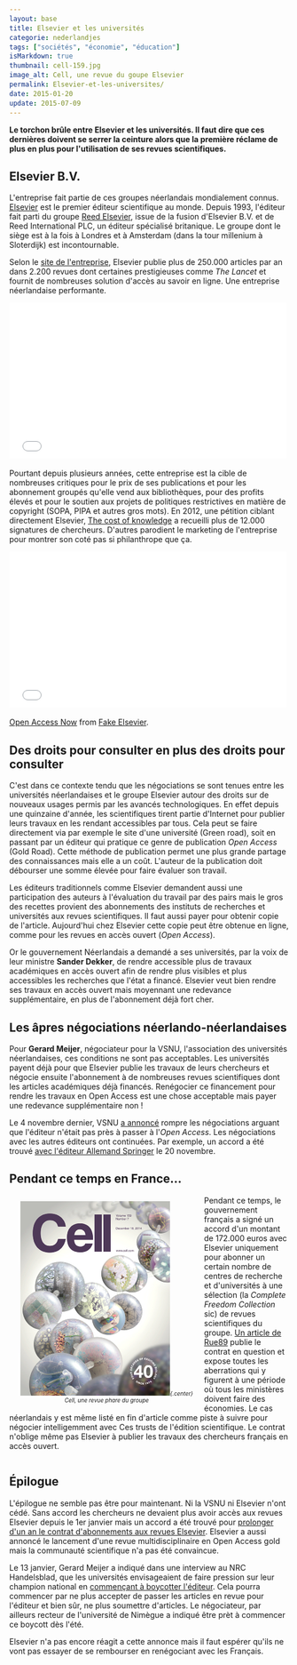 ```yaml
---
layout: base
title: Elsevier et les universités
categorie: nederlandjes
tags: ["sociétés", "économie", "éducation"]
isMarkdown: true
thumbnail: cell-159.jpg
image_alt: Cell, une revue du goupe Elsevier
permalink: Elsevier-et-les-universites/
date: 2015-01-20
update: 2015-07-09
---
```


**Le torchon brûle entre Elsevier et les universités. Il faut dire que ces dernières doivent se serrer la ceinture alors que la première réclame de plus en plus pour l'utilisation de ses revues scientifiques.**

## Elsevier B.V.
L'entreprise fait partie de ces groupes néerlandais mondialement connus. [Elsevier](http://fr.wikipedia.org/wiki/Elsevier_%28%C3%A9diteur%29) est le premier éditeur scientifique au monde. Depuis 1993, l'éditeur fait parti du groupe [Reed Elsevier](http://fr.wikipedia.org/wiki/Reed_Elsevier), issue de la fusion d'Elsevier B.V. et de Reed International PLC, un éditeur spécialisé britanique. Le groupe dont le siège est à la fois à Londres et à Amsterdam (dans la tour millenium à Sloterdijk) est incontournable.

Selon le [site de l'entreprise](http://www.elsevier.com/about/at-a-glance), Elsevier publie plus de 250.000 articles par an dans 2.200 revues dont certaines prestigieuses comme *The Lancet* et fournit de nombreuses solution d'accès au savoir en ligne. Une entreprise néerlandaise performante.

<!-- HTML -->
<div class="flex flex-col items-center">
<iframe src="//player.vimeo.com/video/67269365" width="500" height="281" frameborder="0" webkitallowfullscreen mozallowfullscreen allowfullscreen></iframe>
</div>
<!-- / HTML -->

Pourtant depuis plusieurs années, cette entreprise est la cible de nombreuses critiques pour le prix de ses publications et pour les abonnement groupés qu'elle vend aux bibliothèques, pour des profits élevés et pour le soutien aux projets de politiques restrictives en matière de copyright (SOPA, PIPA et autres gros mots). En 2012, une pétition ciblant directement Elsevier, [The cost of knowledge](http://en.wikipedia.org/wiki/The_Cost_of_Knowledge) a recueilli plus de 12.000 signatures de chercheurs. D'autres parodient le marketing de l'entreprise pour montrer son coté pas si philanthrope que ça.

<!-- HTML -->
<div class="flex flex-col items-center">
<iframe src="//player.vimeo.com/video/42549003" width="500" height="281" frameborder="0" webkitallowfullscreen mozallowfullscreen allowfullscreen></iframe> <p><a href="http://vimeo.com/42549003">Open Access Now</a> from <a href="http://vimeo.com/user11804849">Fake Elsevier</a>.</p>
</div>
<!-- / HTML -->

## Des droits pour consulter en plus des droits pour consulter

<!--excerpt-->

C'est dans ce contexte tendu que les négociations se sont tenues entre les universités néerlandaises et le groupe Elsevier autour des droits sur de nouveaux usages permis par les avancés technologiques. En effet depuis une quinzaine d'année, les scientifiques tirent partie d'Internet pour publier leurs travaux en les rendant accessibles par tous. Cela peut se faire directement via par exemple le site d'une université (Green road), soit en passant par un éditeur qui pratique ce genre de publication *Open Access* (Gold Road). Cette méthode de publication permet une plus grande partage des connaissances mais elle a un coût. L'auteur de la publication doit débourser une somme élevée pour faire évaluer son travail.

Les éditeurs traditionnels comme Elsevier demandent aussi une participation des auteurs à l'évaluation du travail par des pairs mais le gros des recettes provient des abonnements des instituts de recherches et universités aux revues scientifiques. Il faut aussi payer pour obtenir copie de l'article. Aujourd'hui chez Elsevier cette copie peut être obtenue en ligne, comme pour les revues en accès ouvert (*Open Access*).

Or le gouvernement Néerlandais a demandé a ses universités, par la voix de leur ministre **Sander Dekker**, de rendre accessible plus de travaux académiques en accès ouvert afin de rendre plus visibles et plus accessibles les recherches que l'état a financé. Elsevier veut bien rendre ses travaux en accès ouvert mais moyennant une redevance supplémentaire, en plus de l'abonnement déjà fort cher. 

## Les âpres négociations néerlando-néerlandaises
Pour **Gerard Meijer**, négociateur pour la VSNU, l'association des universités néerlandaises, ces conditions ne sont pas acceptables. Les universités payent déjà pour que Elsevier publie les travaux de leurs chercheurs et négocie ensuite l'abonnement à de nombreuses revues scientifiques dont les articles académiques déjà financés. Renégocier ce financement pour rendre les travaux en Open Access est une chose acceptable mais payer une redevance supplémentaire non !

Le 4 novembre dernier, VSNU [a annoncé](http://vsnu.nl/news/newsitem/11-negotiations-between-elsevier-and-universities-failed.html) rompre les négociations arguant que l'éditeur n'était pas près à passer à l'*Open Access*. Les négociations avec les autres éditeurs ont continuées. Par exemple, un accord a été trouvé [avec l'éditeur Allemand Springer](http://www.springer.com/gp/open-access/springer-open-choice/agreements/42388) le 20 novembre.

## Pendant ce temps en France...
<!-- HTML -->
<div style="text-align:center; font-size:10px; font-style:italic; float:left; margin:0 2em 0;">

![Cell, une revue du goupe Elsevier](cell-159.jpg){.center}  
*Cell, une revue phare du groupe*

</div>
<!-- / HTML -->

Pendant ce temps, le gouvernement français a signé un accord d'un montant de 172.000 euros avec Elsevier uniquement pour abonner un certain nombre de centres de recherche et d'universités à une sélection (la *Complete Freedom Collection* sic) de revues scientifiques du groupe. [Un article de Rue89](http://rue89.nouvelobs.com/2014/11/10/france-prefere-payer-deux-fois-les-articles-chercheurs-255964) publie le contrat en question et expose toutes les aberrations qui y figurent à une période où tous les ministères doivent faire des économies. Le cas néerlandais y est même listé en fin d'article comme piste à suivre pour négocier intelligemment avec Ces trusts de l'édition scientifique. Le contrat n'oblige même pas Elsevier à publier les travaux des chercheurs français en accès ouvert.

<!-- HTML -->
<div style="clear:both;"></div>
<!-- / HTML -->

## Épilogue
L'épilogue ne semble pas être pour maintenant. Ni la VSNU ni Elsevier n'ont cédé. Sans accord les chercheurs ne devaient plus avoir accès aux revues Elsevier depuis le 1er janvier mais un accord a été trouvé pour [prolonger d'un an le contrat d'abonnements aux revues Elsevier](http://uba.uva.nl/en/news/news/content/2014/12/newsletter-open-access.html). Elsevier a aussi annoncé le lancement d'une revue multidisciplinaire en Open Access gold mais la communauté scientifique n'a pas été convaincue.

Le 13 janvier, Gerard Meijer a indiqué dans une interview au NRC Handelsblad, que les universités envisageaient de faire pression sur leur champion national en [commençant à boycotter l'éditeur](https://www.actualitte.com/education-international/pays-bas-les-universites-posent-un-ultimatum-a-elsevier-54736.htm). Cela pourra commencer par ne plus accepter de passer les articles en revue pour l'éditeur et bien sûr, ne plus soumettre d'articles. Le négociateur, par ailleurs recteur de l'université de Nimègue a indiqué être prèt à commencer ce boycott dès l'été.

Elsevier n'a pas encore réagit a cette annonce mais il faut espérer qu'ils ne vont pas essayer de se rembourser en renégociant avec les Français.

<!-- post notes:
https://www.actualitte.com/les-maisons/pays-bas-l-open-access-motif-de-discorde-entre-les-universites-et-elsevier-53603.htm 
https://www.actualitte.com/education-international/pays-bas-les-universites-posent-un-ultimatum-a-elsevier-54736.htm 
http://www.myscience.ch/fr/research/open_access
Elsevier publishes 250,000 articles a year in 2,200 journals.[1] Its archives contain seven million publications. Total yearly downloads amount to 240 million.[2] 
In 2010, Elsevier reported a profit margin of 36% on revenues of US$3.2 billion.[3] Elsevier's high profit margins and copyright practices have subjected it to much criticism. 

Entre Elsevier et les __universités__
--->
